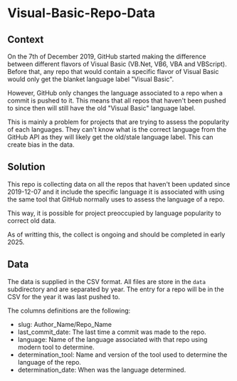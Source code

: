 # Visual-Basic-Repo-Data

## Context

On the 7th of December 2019, GitHub started making the difference between different flavors of Visual Basic (VB.Net, VB6, VBA and VBScript). Before that, any repo that would contain a specific flavor of Visual Basic would only get the blanket language label "Visual Basic".

However, GitHub only changes the language associated to a repo when a commit is pushed to it. This means that all repos that haven't been pushed to since then will still have the old "Visual Basic" language label.

This is mainly a problem for projects that are trying to assess the popularity of each languages. They can't know what is the correct language from the GitHub API as they will likely get the old/stale language label. This can create bias in the data.

## Solution

This repo is collecting data on all the repos that haven't been updated since 2019-12-07 and it include the specific language it is associated with using the same tool that GitHub normally uses to assess the language of a repo.

This way, it is possible for project preoccupied by language popularity to correct old data.

As of writting this, the collect is ongoing and should be completed in early 2025.

## Data

The data is supplied in the CSV format. All files are store in the `data` subdirectory and are separated by year. The entry for a repo will be in the CSV for the year it was last pushed to.

The columns definitions are the following:

- slug: Author_Name/Repo_Name
- last_commit_date: The last time a commit was made to the repo.
- language: Name of the language associated with that repo using modern tool to determine.
- determination_tool: Name and version of the tool used to determine the language of the repo.
- determination_date: When was the language determined.
